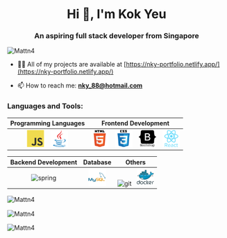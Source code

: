 <h1 align="center">Hi 👋, I'm Kok Yeu</h1>
<h3 align="center">An aspiring full stack developer from Singapore</h3>

<p align="left"> <img src="https://komarev.com/ghpvc/?username=Mattn4&label=Profile%20views&color=0e75b6&style=flat" alt="Mattn4" /> </p>

- 👨‍💻 All of my projects are available at [https://nky-portfolio.netlify.app/](https://nky-portfolio.netlify.app/)

- 📫 How to reach me: **nky_88@hotmail.com**

<h3 align="left">Languages and Tools:</h3>

<!--
<p align="left"> 
    <picture><img src="https://raw.githubusercontent.com/devicons/devicon/master/icons/html5/html5-original-wordmark.svg" alt="html5" width="40" height="40"/></picture>&nbsp;&nbsp;&nbsp;
    <picture><img src="https://raw.githubusercontent.com/devicons/devicon/master/icons/css3/css3-original-wordmark.svg" alt="css3" width="40" height="40"/></picture>&nbsp;&nbsp;&nbsp;
    <picture><img src="https://raw.githubusercontent.com/devicons/devicon/master/icons/bootstrap/bootstrap-plain-wordmark.svg" alt="bootstrap" width="40" height="40"/></picture>&nbsp;&nbsp;&nbsp; 
    <picture><img src="https://raw.githubusercontent.com/devicons/devicon/master/icons/javascript/javascript-original.svg" alt="javascript" width="40" height="40"/></picture>&nbsp;&nbsp;&nbsp;
    <picture><img src="https://raw.githubusercontent.com/devicons/devicon/master/icons/react/react-original-wordmark.svg" alt="react" width="40" height="40"/></picture>&nbsp;&nbsp;&nbsp;
    <picture><img src="https://raw.githubusercontent.com/devicons/devicon/master/icons/java/java-original.svg" alt="java" width="40" height="40"/></picture>&nbsp;&nbsp;&nbsp;
    <picture><img src="https://www.vectorlogo.zone/logos/springio/springio-icon.svg" alt="spring" width="40" height="40"/></picture>&nbsp;&nbsp;&nbsp;
    <picture><img src="https://raw.githubusercontent.com/devicons/devicon/master/icons/mysql/mysql-original-wordmark.svg" alt="mysql" width="40" height="40"/></picture>&nbsp;&nbsp;&nbsp;
    <picture><img src="https://www.vectorlogo.zone/logos/git-scm/git-scm-icon.svg" alt="git" width="40" height="40"/></picture>&nbsp;&nbsp;&nbsp;
    <picture><img src="https://raw.githubusercontent.com/devicons/devicon/master/icons/docker/docker-original-wordmark.svg" alt="docker" width="40" height="40"/></picture>
</p>
-->

| Programming Languages  | Frontend Development |
| :---:                  | :---:                |
| <picture><img src="https://raw.githubusercontent.com/devicons/devicon/master/icons/javascript/javascript-original.svg" alt="javascript" width="40" height="40"/></picture>&nbsp;&nbsp;&nbsp; <picture><img src="https://raw.githubusercontent.com/devicons/devicon/master/icons/java/java-original.svg" alt="java" width="40" height="40"/></picture>       | <picture><img src="https://raw.githubusercontent.com/devicons/devicon/master/icons/html5/html5-original-wordmark.svg" alt="html5" width="40" height="40"/></picture>&nbsp;&nbsp;&nbsp; <picture><img src="https://raw.githubusercontent.com/devicons/devicon/master/icons/css3/css3-original-wordmark.svg" alt="css3" width="40" height="40"/></picture>&nbsp;&nbsp;&nbsp; <picture><img src="https://raw.githubusercontent.com/devicons/devicon/master/icons/bootstrap/bootstrap-plain-wordmark.svg" alt="bootstrap" width="40" height="40"/></picture>&nbsp;&nbsp;&nbsp; <picture><img src="https://raw.githubusercontent.com/devicons/devicon/master/icons/react/react-original-wordmark.svg" alt="react" width="40" height="40"/></picture> |

|  Backend Development  | Database  | Others |
|  :---:                | :---:     | :---:  |
| <picture><img src="https://www.vectorlogo.zone/logos/springio/springio-icon.svg" alt="spring" width="40" height="40"/></picture>  | <picture><img src="https://raw.githubusercontent.com/devicons/devicon/master/icons/mysql/mysql-original-wordmark.svg" alt="mysql" width="40" height="40"/></picture> | <picture><img src="https://www.vectorlogo.zone/logos/git-scm/git-scm-icon.svg" alt="git" width="40" height="40"/></picture>&nbsp;&nbsp;&nbsp;<picture><img src="https://raw.githubusercontent.com/devicons/devicon/master/icons/docker/docker-original-wordmark.svg" alt="docker" width="40" height="40"/></picture> |


<p><picture><img align="center" src="https://github-readme-stats.vercel.app/api/top-langs?username=Mattn4&show_icons=true&locale=en&layout=compact" alt="Mattn4" /></picture></p>

<p><picture><img align="center" src="https://github-readme-stats.vercel.app/api?username=Mattn4&show_icons=true&locale=en" alt="Mattn4" /></picture></p>

<p><picture><img align="center" src="https://github-readme-streak-stats.herokuapp.com/?user=Mattn4&" alt="Mattn4" /></picture></p>
